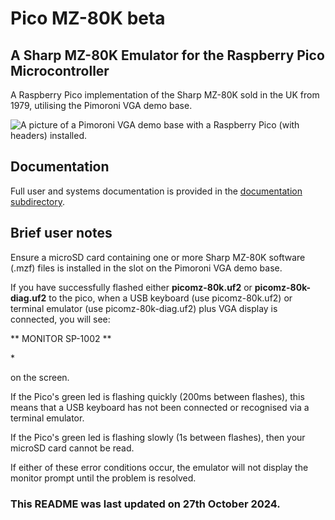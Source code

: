 # Pico MZ-80K beta

## A Sharp MZ-80K Emulator for the Raspberry Pico Microcontroller

A Raspberry Pico implementation of the Sharp MZ-80K sold in the UK from 1979, utilising the Pimoroni VGA demo base.

![A picture of a Pimoroni VGA demo base with a Raspberry Pico (with headers) installed.](https://z80.timholyoake.uk/wp-content/uploads/2024/09/20240905_101721-1024x633.jpg)

## Documentation

Full user and systems documentation is provided in the [documentation subdirectory](https://github.com/psychotimmy/picomz-80k-beta/tree/main/documentation).

## Brief user notes

Ensure a microSD card containing one or more Sharp MZ-80K software (.mzf) files is installed in the slot on the Pimoroni VGA demo base. 

If you have successfully flashed either **picomz-80k.uf2** or **picomz-80k-diag.uf2** to the pico, when a USB keyboard (use picomz-80k.uf2) or terminal emulator (use picomz-80k-diag.uf2) plus VGA display is connected, you will see:

** MONITOR SP-1002 **

\*

on the screen.  

If the Pico's green led is flashing quickly (200ms between flashes), this means that a USB keyboard has not been connected or recognised via a terminal emulator. 

If the Pico's green led is flashing slowly (1s between flashes), then your microSD card cannot be read.

If either of these error conditions occur, the emulator will not display the monitor prompt until the problem is resolved. 

### This README was last updated on 27th October 2024.
